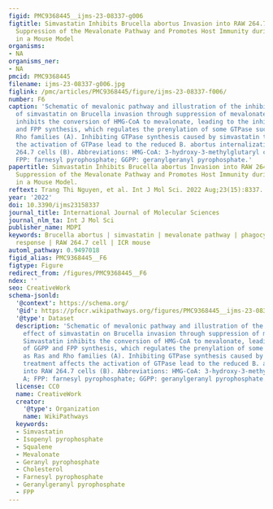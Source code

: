 ```yaml
---
figid: PMC9368445__ijms-23-08337-g006
figtitle: Simvastatin Inhibits Brucella abortus Invasion into RAW 264.7 Cells through
  Suppression of the Mevalonate Pathway and Promotes Host Immunity during Infection
  in a Mouse Model
organisms:
- NA
organisms_ner:
- NA
pmcid: PMC9368445
filename: ijms-23-08337-g006.jpg
figlink: /pmc/articles/PMC9368445/figure/ijms-23-08337-f006/
number: F6
caption: 'Schematic of mevalonic pathway and illustration of the inhibition effect
  of simvastatin on Brucella invasion through suppression of mevalonate pathway. Simvastatin
  inhibits the conversion of HMG-CoA to mevalonate, leading to the inhibition of GGPP
  and FPP synthesis, which regulates the prenylation of some GTPase such as Ras and
  Rho families (A). Inhibiting GTPase synthesis caused by simvastatin treatment affects
  the activation of GTPase lead to the reduced B. abortus internalization into RAW
  264.7 cells (B). Abbreviations: HMG-CoA: 3-hydroxy-3-methylglutaryl coenzyme A;
  FPP: farnesyl pyrophosphate; GGPP: geranylgeranyl pyrophosphate.'
papertitle: Simvastatin Inhibits Brucella abortus Invasion into RAW 264.7 Cells through
  Suppression of the Mevalonate Pathway and Promotes Host Immunity during Infection
  in a Mouse Model.
reftext: Trang Thi Nguyen, et al. Int J Mol Sci. 2022 Aug;23(15):8337.
year: '2022'
doi: 10.3390/ijms23158337
journal_title: International Journal of Molecular Sciences
journal_nlm_ta: Int J Mol Sci
publisher_name: MDPI
keywords: Brucella abortus | simvastatin | mevalonate pathway | phagocytosis | immune
  response | RAW 264.7 cell | ICR mouse
automl_pathway: 0.9497018
figid_alias: PMC9368445__F6
figtype: Figure
redirect_from: /figures/PMC9368445__F6
ndex: ''
seo: CreativeWork
schema-jsonld:
  '@context': https://schema.org/
  '@id': https://pfocr.wikipathways.org/figures/PMC9368445__ijms-23-08337-g006.html
  '@type': Dataset
  description: 'Schematic of mevalonic pathway and illustration of the inhibition
    effect of simvastatin on Brucella invasion through suppression of mevalonate pathway.
    Simvastatin inhibits the conversion of HMG-CoA to mevalonate, leading to the inhibition
    of GGPP and FPP synthesis, which regulates the prenylation of some GTPase such
    as Ras and Rho families (A). Inhibiting GTPase synthesis caused by simvastatin
    treatment affects the activation of GTPase lead to the reduced B. abortus internalization
    into RAW 264.7 cells (B). Abbreviations: HMG-CoA: 3-hydroxy-3-methylglutaryl coenzyme
    A; FPP: farnesyl pyrophosphate; GGPP: geranylgeranyl pyrophosphate.'
  license: CC0
  name: CreativeWork
  creator:
    '@type': Organization
    name: WikiPathways
  keywords:
  - Simvastatin
  - Isopenyl pyrophosphate
  - Squalene
  - Mevalonate
  - Geranyl pyrophosphate
  - Cholesterol
  - Farnesyl pyrophosphate
  - Geranylgeranyl pyrophosphate
  - FPP
---
```


